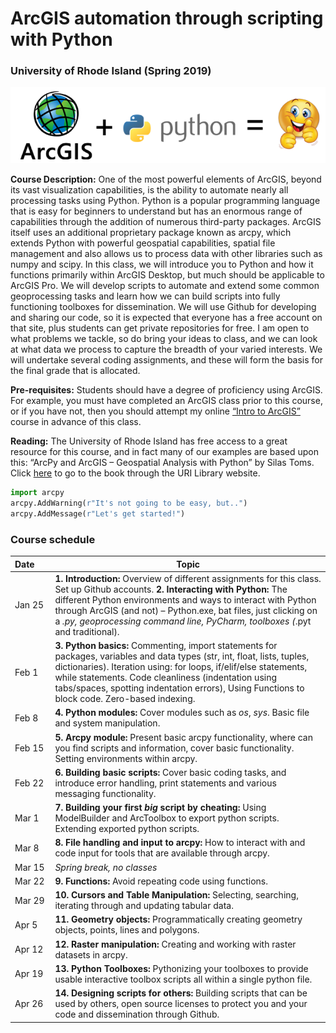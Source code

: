 # ArcGIS automation through scripting with Python
### University of Rhode Island (Spring 2019)

![Banner Image](/images/banner.png?raw=true)

**Course Description:** One of the most powerful elements of ArcGIS, beyond its vast visualization capabilities, is the ability to automate nearly all processing tasks using Python. Python is a popular programming language that is easy for beginners to understand but has an enormous range of capabilities through the addition of numerous third-party packages. ArcGIS itself uses an additional proprietary package known as arcpy, which extends Python with powerful geospatial capabilities, spatial file management and also allows us to process data with other libraries such as numpy and scipy. In this class, we will introduce you to Python and how it functions primarily within ArcGIS Desktop, but much should be applicable to ArcGIS Pro. We will develop scripts to automate and extend some common geoprocessing tasks and learn how we can build scripts into fully functioning toolboxes for dissemination. We will use Github for developing and sharing our code, so it is expected that everyone has a free account on that site, plus students can get private repositories for free. I am open to what problems we tackle, so do bring your ideas to class, and we can look at what data we process to capture the breadth of your varied interests. We will undertake several coding assignments, and these will form the basis for the final grade that is allocated.

**Pre-requisites:** Students should have a degree of proficiency using ArcGIS. For example, you must have completed an ArcGIS class prior to this course, or if you have not, then you should attempt my online [“Intro to ArcGIS”](https://learn.anddavies.co.uk/project/introduction-to-arcgis/) course in advance of this class.

**Reading:** The University of Rhode Island has free access to a great resource for this course, and in fact many of our examples are based upon this: “ArcPy and ArcGIS – Geospatial Analysis with Python” by Silas Toms. Click [here](https://uri-primo.hosted.exlibrisgroup.com/primo-explore/fulldisplay?docid=01URI_ALMA51174200860002396&context=L&vid=01URI&lang=en_US&search_scope=Books_More&adaptor=Local%20Search%20Engine&tab=default_tab&query=any,contains,ArcPy%20and%20ArcGIS%20–%20Geospatial%20Analysis%20with%20Python&sortby=rank&offset=0) to go to the book through the URI Library website.

```python
import arcpy
arcpy.AddWarning(r"It's not going to be easy, but..")
arcpy.AddMessage(r"Let's get started!")
```

### Course schedule


Date&nbsp;&nbsp;&nbsp;&nbsp;&nbsp; | Topic
------------ | ---------
Jan 25 | **1. Introduction:** Overview of different assignments for this class. Set up Github accounts. **2. Interacting with Python:** The different Python environments and ways to interact with Python through ArcGIS (and not) – Python.exe, bat files, just clicking on a *.py, geoprocessing command line, PyCharm, toolboxes (*.pyt and traditional).
Feb 1 |	**3. Python basics:** Commenting, import statements for packages, variables and data types (str, int, float, lists, tuples, dictionaries). Iteration using: for loops, if/elif/else statements, while statements. Code cleanliness (indentation using tabs/spaces, spotting indentation errors), Using Functions to block code. Zero-based indexing.
Feb 8 | **4. Python modules:** Cover modules such as *os*, *sys*. Basic file and system manipulation.
Feb 15 | **5. Arcpy module:** Present basic arcpy functionality, where can you find scripts and information, cover basic functionality. Setting environments within arcpy.
Feb 22 |	**6. Building basic scripts:** Cover basic coding tasks, and introduce error handling, print statements and various messaging functionality.
Mar 1 |	**7. Building your first *big* script by cheating:** Using ModelBuilder and ArcToolbox to export python scripts. Extending exported python scripts.
Mar 8 | **8. File handling and input to arcpy:** How to interact with and code input for tools that are available through arcpy.
Mar 15 | *Spring break, no classes*
Mar 22 | **9. Functions:** Avoid repeating code using functions.
Mar 29 | **10. Cursors and Table Manipulation:** Selecting, searching, iterating through and updating tabular data.
Apr 5  | **11. Geometry objects:** Programmatically creating geometry objects, points, lines and polygons.
Apr 12 | **12. Raster manipulation:** Creating and working with raster datasets in arcpy.
Apr 19 | **13. Python Toolboxes:** Pythonizing your toolboxes to provide usable interactive toolbox scripts all within a single python file.
Apr 26 | **14. Designing scripts for others:** Building scripts that can be used by others, open source licenses to protect you and your code and dissemination through Github.
